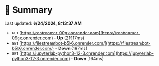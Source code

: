 # 📖 Summary
Last updated: **6/24/2024, 8:13:37 AM**

- `GET` [https://restreamer-09gx.onrender.com](https://restreamer-09gx.onrender.com) - **Up** (21917ms)
- `GET` [https://filestreambot-b5k6.onrender.com/](https://filestreambot-b5k6.onrender.com/) - **Down** (187ms)
- `GET` [https://jupyterlab-python3-12-3.onrender.com](https://jupyterlab-python3-12-3.onrender.com) - **Down** (164ms)
